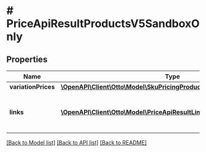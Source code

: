 # # PriceApiResultProductsV5SandboxOnly

## Properties

Name | Type | Description | Notes
------------ | ------------- | ------------- | -------------
**variationPrices** | [**\OpenAPI\Client\Otto\Model\SkuPricingProductsV5SandboxOnly[]**](SkuPricingProductsV5SandboxOnly.md) |  | [optional]
**links** | [**\OpenAPI\Client\Otto\Model\PriceApiResultLinkProductsV5SandboxOnly[]**](PriceApiResultLinkProductsV5SandboxOnly.md) | a list of links that can be used for pagination. | [optional]

[[Back to Model list]](../../README.md#models) [[Back to API list]](../../README.md#endpoints) [[Back to README]](../../README.md)
